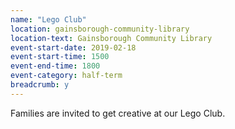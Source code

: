 ```yaml
---
name: "Lego Club"
location: gainsborough-community-library
location-text: Gainsborough Community Library
event-start-date: 2019-02-18
event-start-time: 1500
event-end-time: 1800
event-category: half-term
breadcrumb: y
---
```


Families are invited to get creative at our Lego Club.
